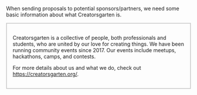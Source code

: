 When sending proposals to potential sponsors/partners, we need some basic information about what Creatorsgarten is.

<div style="padding: 1rem; border: 2px solid #0003;">

Creatorsgarten is a collective of people, both professionals and students, who are united by our love for creating things. We have been running community events since 2017. Our events include meetups, hackathons, camps, and contests.

For more details about us and what we do, check out <https://creatorsgarten.org/>.

</div>
